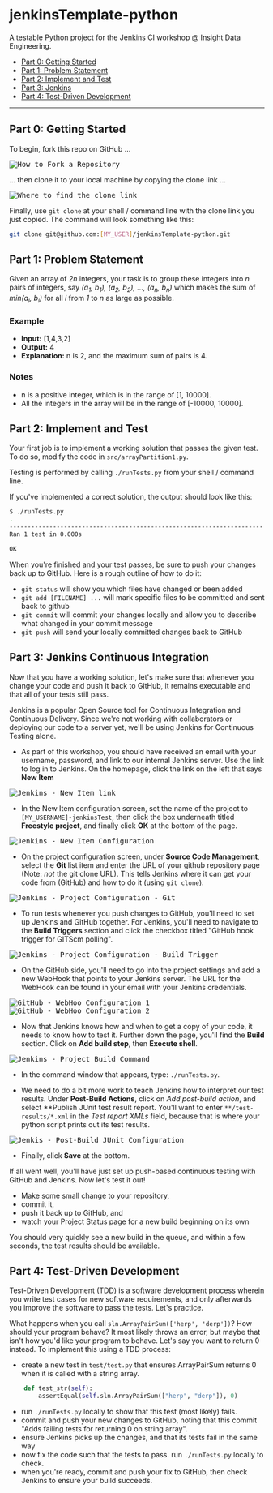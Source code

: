 # jenkinsTemplate-python
A testable Python project for the Jenkins CI workshop @ Insight Data Engineering.

 * [Part 0: Getting Started](#part-0-getting-started)
 * [Part 1: Problem Statement](#part-1-problem-statement)
 * [Part 2: Implement and Test](#part-2-implement-and-test)
 * [Part 3: Jenkins](#part-3-jenkins-continuous-integration)
 * [Part 4: Test-Driven Development](#part-4-test-driven-development)

----

## Part 0: Getting Started

To begin, fork this repo on GitHub ...

<kbd>![How to Fork a Repository](res/howToFork.png)</kbd>

... then clone it to your local machine by copying the clone link ...

<kbd>![Where to find the clone link](res/findTheCloneLink.png)</kbd>

Finally, use `git clone` at your shell / command line with the clone link you just copied. The command will look something like this:

```bash
git clone git@github.com:[MY_USER]/jenkinsTemplate-python.git
```





## Part 1: Problem Statement

Given an array of *2n* integers, your task is to group these integers into *n* pairs of integers, say *(a<sub>1</sub>, b<sub>1</sub>), (a<sub>2</sub>, b<sub>2</sub>), ..., (a<sub>n</sub>, b<sub>n</sub>)* which makes the sum of *min(a<sub>i</sub>, b<sub>i</sub>)* for all *i* from *1* to *n* as large as possible.

### Example

 * **Input:** [1,4,3,2]
 * **Output:** 4
 * **Explanation:** n is 2, and the maximum sum of pairs is 4.


### Notes

 * n is a positive integer, which is in the range of [1, 10000].
 * All the integers in the array will be in the range of [-10000, 10000].




## Part 2: Implement and Test

Your first job is to implement a working solution that passes the given test. To do so, modify the code in `src/arrayPartition1.py`.

Testing is performed by calling `./runTests.py` from your shell / command line.

If you've implemented a correct solution, the output should look like this:

```bash
$ ./runTests.py
.
----------------------------------------------------------------------
Ran 1 test in 0.000s

OK
```

When you're finished and your test passes, be sure to push your changes back up to GitHub. Here is a rough outline of how to do it:

 * `git status` will show you which files have changed or been added
 * `git add [FILENAME] ...` will mark specific files to be committed and sent back to github
 * `git commit` will commit your changes locally and allow you to describe what changed in your commit message
 * `git push` will send your locally committed changes back to GitHub





## Part 3: Jenkins Continuous Integration

Now that you have a working solution, let's make sure that whenever you change your code and push it back to GitHub, it remains executable and that all of your tests still pass.

Jenkins is a popular Open Source tool for Continuous Integration and Continuous Delivery. Since we're not working with collaborators or deploying our code to a server yet, we'll be using Jenkins for Continuous Testing alone.


 * As part of this workshop, you should have received an email with your username, password, and link to our internal Jenkins server. Use the link to log in to Jenkins. On the homepage, click the link on the left that says **New Item**

<kbd>![Jenkins - New Item link](res/jenkinsNewItem.png)</kbd>


 * In the New Item configuration screen, set the name of the project to `[MY_USERNAME]-jenkinsTest`, then click the box underneath titled **Freestyle project**, and finally click **OK** at the bottom of the page.

<kbd>![Jenkins - New Item Configuration](res/jenkinsNewItemConfig.png)</kbd>


 * On the project configuration screen, under **Source Code Management**, select the **Git** list item and enter the URL of your github repository page (Note: *not* the git clone URL). This tells Jenkins where it can get your code from (GitHub) and how to do it (using `git clone`).

<kbd>![Jenkins - Project Configuration - Git](res/jenkinsProjectGitConfig.png)</kbd>


 * To run tests whenever you push changes to GitHub, you'll need to set up Jenkins and GitHub together. For Jenkins, you'll need to navigate to the **Build Triggers** section and click the checkbox titled "GitHub hook trigger for GITScm polling".

<kbd>![Jenkins - Project Configuration - Build Trigger](res/jenkinsProjectBuildTrigger.png)</kbd>


 * On the GitHub side, you'll need to go into the project settings and add a new WebHook that points to your Jenkins server. The URL for the WebHook can be found in your email with your Jenkins credentials.

<kbd>![GitHub - WebHoo  Configuration 1](res/githubWebhook1.png)</kbd>
<kbd>![GitHub - WebHoo  Configuration 2](res/githubWebhook2.png)</kbd>


 * Now that Jenkins knows how and when to get a copy of your code, it needs to know how to test it. Further down the page, you'll find the **Build** section. Click on **Add build step**, then **Execute shell**.

<kbd>![Jenkins - Project Build Command](res/jenkinsProjectConfigBuild1.png)</kbd>


 * In the command window that appears, type: `./runTests.py`.

 * We need to do a bit more work to teach Jenkins how to interpret our test results. Under **Post-Build Actions**, click on *Add post-build action*, and select **Publish JUnit test result report. You'll want to enter `**/test-results/*.xml` in the *Test report XMLs* field, because that is where your python script prints out its test results.

<kbd>![Jenkis - Post-Build JUnit Configuration](res/jenkinsPostbuildJUnit.png)</kbd>



 * Finally, click **Save** at the bottom.

If all went well, you'll have just set up push-based continuous testing with GitHub and Jenkins. Now let's test it out!

 * Make some small change to your repository,
 * commit it,
 * push it back up to GitHub, and
 * watch your Project Status page for a new build beginning on its own

You should very quickly see a new build in the queue, and within a few seconds, the test results should be available.



## Part 4: Test-Driven Development

Test-Driven Development (TDD) is a software development process wherein you write test cases for new software requirements, and only afterwards you improve the software to pass the tests. Let's practice.

What happens when you call `sln.ArrayPairSum(['herp', 'derp'])`? How should your program behave? It most likely throws an error, but maybe that isn't how you'd like your program to behave. Let's say you want to return 0 instead. To implement this using a TDD process:

 * create a new test in `test/test.py` that ensures ArrayPairSum returns 0 when it is called with a string array.

```python
    def test_str(self):
        assertEqual(self.sln.ArrayPairSum(["herp", "derp"]), 0)
```

 * run `./runTests.py` locally to show that this test (most likely) fails.
 * commit and push your new changes to GitHub, noting that this commit "Adds failing tests for returning 0 on string array".
 * ensure Jenkins picks up the changes, and that its tests fail in the same way
 * now fix the code such that the tests to pass. run `./runTests.py` locally to check.
 * when you're ready, commit and push your fix to GitHub, then check Jenkins to ensure your build succeeds.

